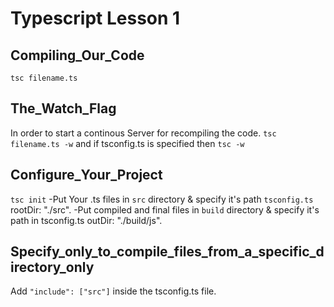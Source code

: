 # Typescript Lesson 1

## Compiling_Our_Code
```tsc filename.ts```

## The_Watch_Flag
In order to start a continous Server for recompiling the code.
```tsc filename.ts -w```
and if tsconfig.ts is specified then
```tsc -w```

## Configure_Your_Project
```tsc init```
-Put Your .ts files in `src` directory & specify it's path `tsconfig.ts` rootDir: "./src".
-Put compiled and final files in ```build``` directory & specify it's path in tsconfig.ts outDir: "./build/js".

## Specify_only_to_compile_files_from_a_specific_directory_only
Add `"include": ["src"]` inside the tsconfig.ts file.

